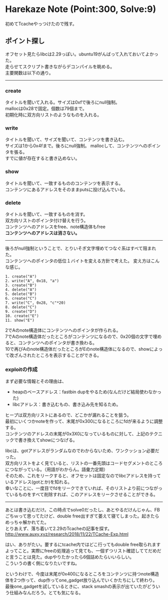 # Harekaze Note (Point:300, Solve:9)
初めてTcacheやっつけたので残す。  
## ポイント探し
オフセット見たらlibcは2.29っぽい。ubuntu19がんばって入れておいてよかった。  
走らせてスクリプト書きながらデコンパイルを眺める。  
主要関数は以下の通り。

---
### create
タイトルを聞いて入れる。サイズは0xfで後ろにnull強制。  
mallocは0x28で固定。個数は79個まで。  
初期化時に双方向リストのようなものを入れる。

### write
タイトルを聞いて、サイズを聞いて、コンテンツを書き込む。  
サイズは1から0x4fまで。後ろにnull強制。
mallocして、コンテンツへのポインタを張る。  
すでに値が存在すると書き込めない。

### show
タイトルを聞いて、一致するもののコンテンツを表示する。  
コンテンツにあるアドレスをそのままputsに投げ込んでいる。

### delete
タイトルを聞いて、一致するものを消す。  
双方向リストのポインタ付け替えを行う。  
コンテンツへのアドレスをfree、note構造体もfree  
**コンテンツへのアドレスは消さない。**

---
後ろがnull強制ということで、とりいそぎ文字埋めてつなぐ系はすべて阻まれた。  
コンテンツへのポインタの低位１バイトを変える方針で考えた。 
変え方はこんな感じ。

```
1. create("A")
2. write("A", 0x18, "a") 
3. create("B")
4. delete("A")
5. delete("B")
6. create("C")
7. write("C", 0x28, "c"*20) 
8. delete("C")
9. create("D")
10. create("E")
11. show("E")
```

2でAのnote構造体にコンテンツへのポインタが作られる。  
7でAのnote構造体だったところがコンテンツになるので、0x20個の文字で埋めると、コンテンツへのポインタが書き換わる。  
10で再びAのnote構造体だったところがEのnote構造体になるので、showによって改ざんされたところを表示することができる。

### exploitの作成
まず必要な情報とその理由は、
 - heapのベースアドレス：fastbin dupをやるため(なんだけど結局使わなかった)
 - libcアドレス：書き込むもの、書き込み先を知るため。

ヒープは双方向リストにあるので、どこかが漏れることを狙う。  
最初にいくつかnoteを作って、末尾が0x300になるところにfdが来るように調整する。  
コンテンツのアドレスの末尾が0x3X0になっているものに対して、上記のテクニックで書き換えてshowにつなげる。  

libcは、gotアドレスがランダムなのでわからないため、ワンクッション必要だった。  
双方向リストをよく見ていると、リストの一番先頭はコードセグメントのところにつながっている。（用語がわからん。語彙力定期）  
そのため、これをリークすると、オフセットは固定なのでlibcアドレスを持っているアドレス(gotとか)を知れる。  
幸いなことに、一度目でfdをリークできていれば、そのリストより前につながっているものをすべて削除すれば、このアドレスをリークさせることができる。

---

あとは書き込むだけ。この時点でsolve0だったし、あとやるだけんじゃん、FBごちｗって思ってたけど、double free出すぎて萎えて寝てしまった。起きたらめっちゃ解かれてた。  
とりあえず、落ち着いて2.29のTcacheの記事を探す。  
http://www.auxy.xyz/research/2018/11/22/TCache-Exp.html

はい、ありがたい。要するにtcache内ではどこ行ってもdouble free取られますよってこと。実際にfreeの処理追って見ても、一個ずつリスト確認しててだめだと言うことは見た。dupやりたかったら6個詰めたらいいらしい。  
こういうの書く側になりたいですね。

というわけで、今度は末尾が0x400になるところをコンテンツに持つnote構造体を2つ作って、dup作ってone_gadget放り込んでいくかたちにして終わり。  
最後one_gadgetを試しているときに、stack smashの表示が出ていたがどういう仕組みなんだろう。とても気になる。
